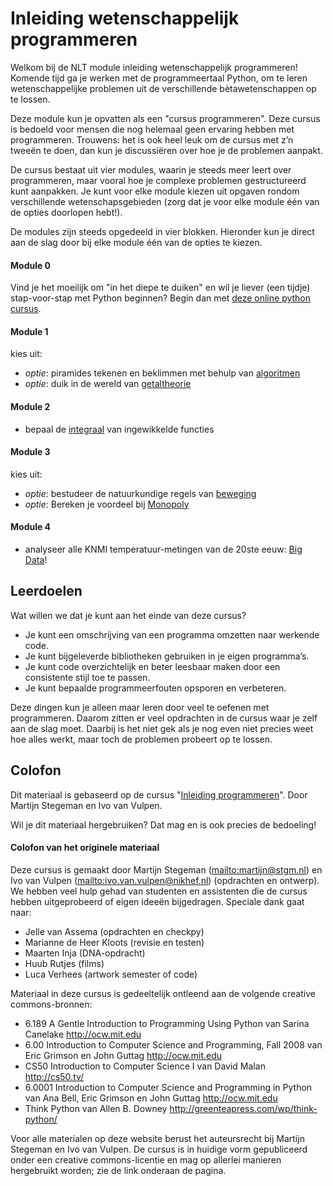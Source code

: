 # Inleiding wetenschappelijk programmeren

Welkom bij de NLT module inleiding wetenschappelijk programmeren! Komende tijd ga je werken met de programmeertaal Python, om te leren wetenschappelijke problemen uit de verschillende bètawetenschappen op te lossen.

Deze module kun je opvatten als een "cursus programmeren". Deze cursus is bedoeld voor mensen die nog helemaal geen ervaring hebben met programmeren. Trouwens: het is ook heel leuk om de cursus met z’n tweeën te doen, dan kun je discussiëren over hoe je de problemen aanpakt.

De cursus bestaat uit vier modules, waarin je steeds meer leert over programmeren, maar vooral hoe je complexe problemen gestructureerd kunt aanpakken. Je kunt voor elke module kiezen uit opgaven rondom verschillende wetenschapsgebieden (zorg dat je voor elke module één van de opties doorlopen hebt!).

De modules zijn steeds opgedeeld in vier blokken. Hieronder kun je direct aan de slag door bij elke module één van de opties te kiezen.

#### Module 0
Vind je het moeilijk om "in het diepe te duiken" en wil je liever (een tijdje) stap-voor-stap met Python beginnen? Begin dan met [deze online python cursus](https://cscircles.cemc.uwaterloo.ca/nl/).

#### Module 1
kies uit:

 - *optie*: piramides tekenen en beklimmen met behulp van [algoritmen](algoritmen/inhoud)
 - *optie*: duik in de wereld van [getaltheorie](getaltheorie/inhoud)

#### Module 2

 - bepaal de [integraal](integreren/inhoud) van ingewikkelde functies

#### Module 3
kies uit:
 - *optie*: bestudeer de natuurkundige regels van [beweging](beweging/inhoud)
 - *optie*: Bereken je voordeel bij [Monopoly](monopoly/inhoud)

#### Module 4
 - analyseer alle KNMI temperatuur-metingen van de 20ste eeuw: [Big Data](big/inhoud)!


## Leerdoelen

Wat willen we dat je kunt aan het einde van deze cursus?

- Je kunt een omschrijving van een programma omzetten naar werkende code.
- Je kunt bijgeleverde bibliotheken gebruiken in je eigen programma’s.
- Je kunt code overzichtelijk en beter leesbaar maken door een consistente stijl toe te passen.
- Je kunt bepaalde programmeerfouten opsporen en verbeteren.

Deze dingen kun je alleen maar leren door veel te oefenen met programmeren. Daarom zitten er veel opdrachten in de cursus waar je zelf aan de slag moet. Daarbij is het niet gek als je nog even niet precies weet hoe alles werkt, maar toch de problemen probeert op te lossen.

## Colofon

Dit materiaal is gebaseerd op de cursus "[Inleiding programmeren](https://inleiding.mprog.nl/)". Door Martijn Stegeman en Ivo van Vulpen.

Wil je dit materiaal hergebruiken? Dat mag en is ook precies de bedoeling!

#### Colofon van het originele materiaal

Deze cursus is gemaakt door Martijn Stegeman (<mailto:martijn@stgm.nl>) en Ivo van Vulpen (<mailto:ivo.van.vulpen@nikhef.nl>) (opdrachten en ontwerp). We hebben veel hulp gehad van studenten en assistenten die de cursus hebben uitgeprobeerd of eigen ideeën bijgedragen. Speciale dank gaat naar:

- Jelle van Assema (opdrachten en checkpy)  
- Marianne de Heer Kloots (revisie en testen)  
- Maarten Inja (DNA-opdracht)  
- Huub Rutjes (films)
- Luca Verhees (artwork semester of code)

Materiaal in deze cursus is gedeeltelijk ontleend aan de volgende creative commons-bronnen:

- 6.189 A Gentle Introduction to Programming Using Python van Sarina Canelake <http://ocw.mit.edu>
- 6.00 Introduction to Computer Science and Programming, Fall 2008 van Eric Grimson en John Guttag <http://ocw.mit.edu>
- CS50 Introduction to Computer Science I van David Malan <http://cs50.tv/>
- 6.0001 Introduction to Computer Science and Programming in Python van Ana Bell, Eric Grimson en John Guttag <http://ocw.mit.edu>
- Think Python van Allen B. Downey <http://greenteapress.com/wp/think-python/>

Voor alle materialen op deze website berust het auteursrecht bij Martijn Stegeman en Ivo van Vulpen. De cursus is in huidige vorm gepubliceerd onder een creative commons-licentie en mag op allerlei manieren hergebruikt worden; zie de link onderaan de pagina.
